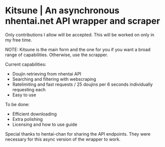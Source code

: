 # Kitsune | An asynchronous nhentai.net API wrapper and scraper
Only contributions I allow will be accepted. This will be worked on only in my free time. 

NOTE: Kitsune is the main form and the one for you if you want a broad range of capabilities. Otherwise, use the scrapper. 

Current capabilities: 

- Doujin retrieving from nhentai API
- Searching and filtering with webscraping
- Ratelimiting and fast requests / 25 doujins per 6 seconds individually requesting each
- Easy to use

To be done: 

- Efficient downloading
- Extra polishing
- Licensing and how to use guide

Special thanks to hentai-chan for sharing the API endpoints. They were necessary for this async version of the wrapper to work.
